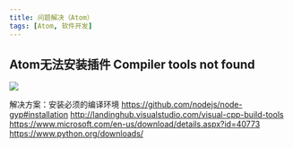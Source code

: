 ```yaml
---
title: 问题解决（Atom）
tags: [Atom, 软件开发]
---
```


## Atom无法安装插件 Compiler tools not found

![](https://oliver-blog.oss-cn-shenzhen.aliyuncs.com/20240405065404.png)

解决方案：安装必须的编译环境
https://github.com/nodejs/node-gyp#installation
http://landinghub.visualstudio.com/visual-cpp-build-tools
https://www.microsoft.com/en-us/download/details.aspx?id=40773
https://www.python.org/downloads/